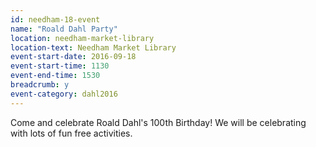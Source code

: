 ```yaml
---
id: needham-18-event
name: "Roald Dahl Party"
location: needham-market-library
location-text: Needham Market Library
event-start-date: 2016-09-18
event-start-time: 1130
event-end-time: 1530
breadcrumb: y
event-category: dahl2016
---
```


Come and celebrate Roald Dahl's 100th Birthday! We will be celebrating with lots of fun free activities.
